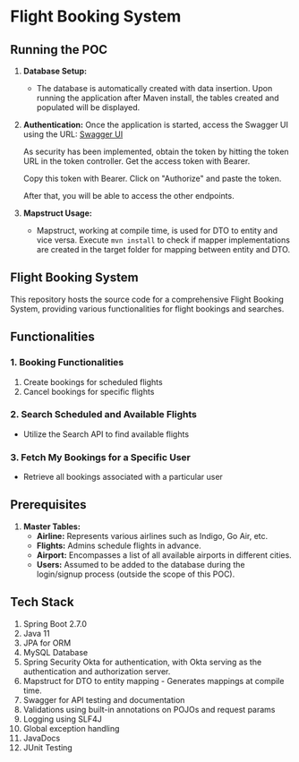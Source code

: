 # Flight Booking System

## Running the POC

1. **Database Setup:**
   - The database is automatically created with data insertion. Upon running the application after Maven install, the tables created and populated will be displayed.

2. **Authentication:**
   Once the application is started, access the Swagger UI using the URL: [Swagger UI](http://localhost:8080/swagger-ui/index.html/)

   As security has been implemented, obtain the token by hitting the token URL in the token controller. Get the access token with Bearer.

   Copy this token with Bearer. Click on "Authorize" and paste the token.

   After that, you will be able to access the other endpoints.

3. **Mapstruct Usage:**
   - Mapstruct, working at compile time, is used for DTO to entity and vice versa. Execute `mvn install` to check if mapper implementations are created in the target folder for mapping between entity and DTO.

## Flight Booking System

This repository hosts the source code for a comprehensive Flight Booking System, providing various functionalities for flight bookings and searches.

## Functionalities

### 1. Booking Functionalities
1. Create bookings for scheduled flights
2. Cancel bookings for specific flights

### 2. Search Scheduled and Available Flights
- Utilize the Search API to find available flights

### 3. Fetch My Bookings for a Specific User
- Retrieve all bookings associated with a particular user

## Prerequisites

1. **Master Tables:**
   - **Airline:** Represents various airlines such as Indigo, Go Air, etc.
   - **Flights:** Admins schedule flights in advance.
   - **Airport:** Encompasses a list of all available airports in different cities.
   - **Users:** Assumed to be added to the database during the login/signup process (outside the scope of this POC).

## Tech Stack

1. Spring Boot 2.7.0
2. Java 11
3. JPA for ORM
4. MySQL Database
5. Spring Security Okta for authentication, with Okta serving as the authentication and authorization server.
6. Mapstruct for DTO to entity mapping - Generates mappings at compile time.
7. Swagger for API testing and documentation
8. Validations using built-in annotations on POJOs and request params
9. Logging using SLF4J
10. Global exception handling
11. JavaDocs
12. JUnit Testing
